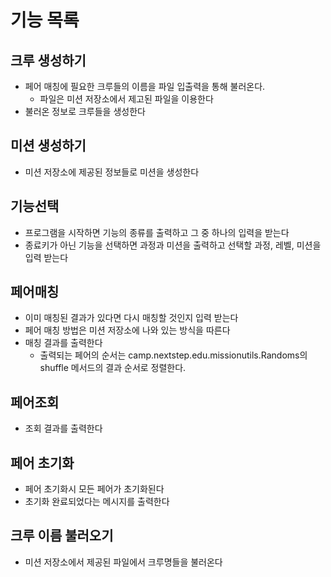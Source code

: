 # 기능 목록

## 크루 생성하기

- 페어 매칭에 필요한 크루들의 이름을 파일 입출력을 통해 불러온다.
  - 파일은 미션 저장소에서 제고된 파일을 이용한다
- 불러온 정보로 크루들을 생성한다

## 미션 생성하기
-  미션 저장소에 제공된 정보들로 미션을 생성한다

## 기능선택

- 프로그램을 시작하면 기능의 종류를 출력하고 그 중 하나의 입력을 받는다
- 종료키가 아닌 기능을 선택하면 과정과 미션을 출력하고 선택할 과정, 레벨, 미션을 입력 받는다

## 페어매칭

- 이미 매칭된 결과가 있다면 다시 매칭할 것인지 입력 받는다
- 페어 매칭 방법은 미션 저장소에 나와 있는 방식을 따른다
- 매칭 결과를 출력한다
  - 출력되는 페어의 순서는 camp.nextstep.edu.missionutils.Randoms의 shuffle 메서드의 결과 순서로 정렬한다.

## 페어조회

- 조회 결과를 출력한다

## 페어 초기화

- 페어 초기화시 모든 페어가 초기화된다
- 초기화 완료되었다는 메시지를 출력한다

## 크루 이름 불러오기

- 미션 저장소에서 제공된 파일에서 크루명들을 불러온다
